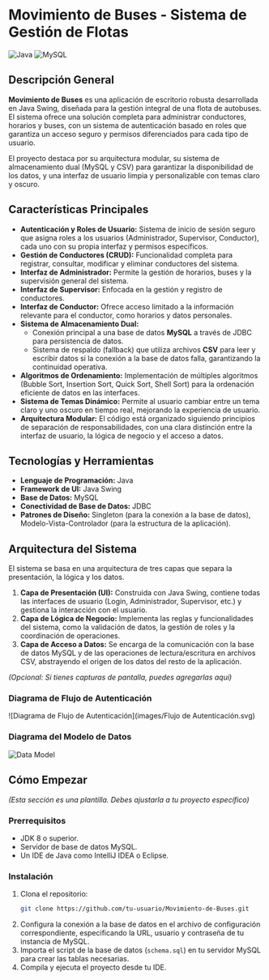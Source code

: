 # Movimiento de Buses - Sistema de Gestión de Flotas

![Java](https://img.shields.io/badge/Java-ED8B00?style=for-the-badge&logo=java&logoColor=white)
![MySQL](https://img.shields.io/badge/MySQL-005C84?style=for-the-badge&logo=mysql&logoColor=white)

## Descripción General

**Movimiento de Buses** es una aplicación de escritorio robusta desarrollada en Java Swing, diseñada para la gestión integral de una flota de autobuses. El sistema ofrece una solución completa para administrar conductores, horarios y buses, con un sistema de autenticación basado en roles que garantiza un acceso seguro y permisos diferenciados para cada tipo de usuario.

El proyecto destaca por su arquitectura modular, su sistema de almacenamiento dual (MySQL y CSV) para garantizar la disponibilidad de los datos, y una interfaz de usuario limpia y personalizable con temas claro y oscuro.

## Características Principales

*   **Autenticación y Roles de Usuario:** Sistema de inicio de sesión seguro que asigna roles a los usuarios (Administrador, Supervisor, Conductor), cada uno con su propia interfaz y permisos específicos.
*   **Gestión de Conductores (CRUD):** Funcionalidad completa para registrar, consultar, modificar y eliminar conductores del sistema.
*   **Interfaz de Administrador:** Permite la gestión de horarios, buses y la supervisión general del sistema.
*   **Interfaz de Supervisor:** Enfocada en la gestión y registro de conductores.
*   **Interfaz de Conductor:** Ofrece acceso limitado a la información relevante para el conductor, como horarios y datos personales.
*   **Sistema de Almacenamiento Dual:**
    *   Conexión principal a una base de datos **MySQL** a través de JDBC para persistencia de datos.
    *   Sistema de respaldo (fallback) que utiliza archivos **CSV** para leer y escribir datos si la conexión a la base de datos falla, garantizando la continuidad operativa.
*   **Algoritmos de Ordenamiento:** Implementación de múltiples algoritmos (Bubble Sort, Insertion Sort, Quick Sort, Shell Sort) para la ordenación eficiente de datos en las interfaces.
*   **Sistema de Temas Dinámico:** Permite al usuario cambiar entre un tema claro y uno oscuro en tiempo real, mejorando la experiencia de usuario.
*   **Arquitectura Modular:** El código está organizado siguiendo principios de separación de responsabilidades, con una clara distinción entre la interfaz de usuario, la lógica de negocio y el acceso a datos.

## Tecnologías y Herramientas

*   **Lenguaje de Programación:** Java
*   **Framework de UI:** Java Swing
*   **Base de Datos:** MySQL
*   **Conectividad de Base de Datos:** JDBC
*   **Patrones de Diseño:** Singleton (para la conexión a la base de datos), Modelo-Vista-Controlador (para la estructura de la aplicación).

## Arquitectura del Sistema

El sistema se basa en una arquitectura de tres capas que separa la presentación, la lógica y los datos.

1.  **Capa de Presentación (UI):** Construida con Java Swing, contiene todas las interfaces de usuario (Login, Administrador, Supervisor, etc.) y gestiona la interacción con el usuario.
2.  **Capa de Lógica de Negocio:** Implementa las reglas y funcionalidades del sistema, como la validación de datos, la gestión de roles y la coordinación de operaciones.
3.  **Capa de Acceso a Datos:** Se encarga de la comunicación con la base de datos MySQL y de las operaciones de lectura/escritura en archivos CSV, abstrayendo el origen de los datos del resto de la aplicación.

*(Opcional: Si tienes capturas de pantalla, puedes agregarlas aquí)*
### Diagrama de Flujo de Autenticación
![Diagrama de Flujo de Autenticación](images/Flujo de Autenticación.svg)

### Diagrama del Modelo de Datos
![Data Model](MODELO_DE_DATOS)

## Cómo Empezar

*(Esta sección es una plantilla. Debes ajustarla a tu proyecto específico)*

### Prerrequisitos
*   JDK 8 o superior.
*   Servidor de base de datos MySQL.
*   Un IDE de Java como IntelliJ IDEA o Eclipse.

### Instalación
1.  Clona el repositorio:
    ```sh
    git clone https://github.com/tu-usuario/Movimiento-de-Buses.git
    ```
2.  Configura la conexión a la base de datos en el archivo de configuración correspondiente, especificando la URL, usuario y contraseña de tu instancia de MySQL.
3.  Importa el script de la base de datos (`schema.sql`) en tu servidor MySQL para crear las tablas necesarias.
4.  Compila y ejecuta el proyecto desde tu IDE.

